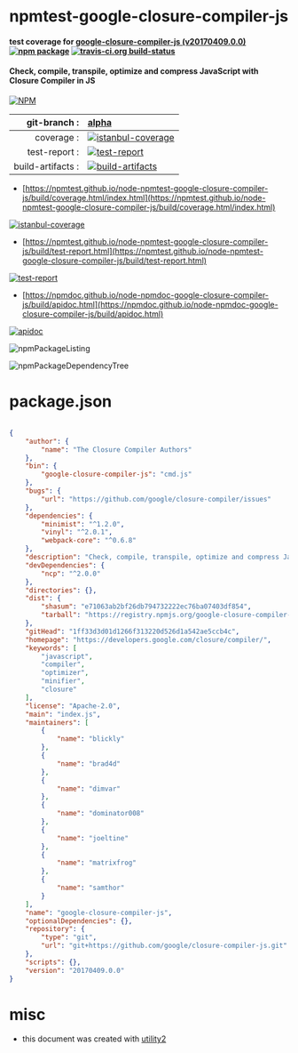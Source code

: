 # npmtest-google-closure-compiler-js

#### test coverage for  [google-closure-compiler-js (v20170409.0.0)](https://developers.google.com/closure/compiler/)  [![npm package](https://img.shields.io/npm/v/npmtest-google-closure-compiler-js.svg?style=flat-square)](https://www.npmjs.org/package/npmtest-google-closure-compiler-js) [![travis-ci.org build-status](https://api.travis-ci.org/npmtest/node-npmtest-google-closure-compiler-js.svg)](https://travis-ci.org/npmtest/node-npmtest-google-closure-compiler-js)

#### Check, compile, transpile, optimize and compress JavaScript with Closure Compiler in JS

[![NPM](https://nodei.co/npm/google-closure-compiler-js.png?downloads=true&downloadRank=true&stars=true)](https://www.npmjs.com/package/google-closure-compiler-js)

| git-branch : | [alpha](https://github.com/npmtest/node-npmtest-google-closure-compiler-js/tree/alpha)|
|--:|:--|
| coverage : | [![istanbul-coverage](https://npmtest.github.io/node-npmtest-google-closure-compiler-js/build/coverage.badge.svg)](https://npmtest.github.io/node-npmtest-google-closure-compiler-js/build/coverage.html/index.html)|
| test-report : | [![test-report](https://npmtest.github.io/node-npmtest-google-closure-compiler-js/build/test-report.badge.svg)](https://npmtest.github.io/node-npmtest-google-closure-compiler-js/build/test-report.html)|
| build-artifacts : | [![build-artifacts](https://npmtest.github.io/node-npmtest-google-closure-compiler-js/glyphicons_144_folder_open.png)](https://github.com/npmtest/node-npmtest-google-closure-compiler-js/tree/gh-pages/build)|

- [https://npmtest.github.io/node-npmtest-google-closure-compiler-js/build/coverage.html/index.html](https://npmtest.github.io/node-npmtest-google-closure-compiler-js/build/coverage.html/index.html)

[![istanbul-coverage](https://npmtest.github.io/node-npmtest-google-closure-compiler-js/build/screenCapture.buildCi.browser.%252Ftmp%252Fbuild%252Fcoverage.lib.html.png)](https://npmtest.github.io/node-npmtest-google-closure-compiler-js/build/coverage.html/index.html)

- [https://npmtest.github.io/node-npmtest-google-closure-compiler-js/build/test-report.html](https://npmtest.github.io/node-npmtest-google-closure-compiler-js/build/test-report.html)

[![test-report](https://npmtest.github.io/node-npmtest-google-closure-compiler-js/build/screenCapture.buildCi.browser.%252Ftmp%252Fbuild%252Ftest-report.html.png)](https://npmtest.github.io/node-npmtest-google-closure-compiler-js/build/test-report.html)

- [https://npmdoc.github.io/node-npmdoc-google-closure-compiler-js/build/apidoc.html](https://npmdoc.github.io/node-npmdoc-google-closure-compiler-js/build/apidoc.html)

[![apidoc](https://npmdoc.github.io/node-npmdoc-google-closure-compiler-js/build/screenCapture.buildCi.browser.%252Ftmp%252Fbuild%252Fapidoc.html.png)](https://npmdoc.github.io/node-npmdoc-google-closure-compiler-js/build/apidoc.html)

![npmPackageListing](https://npmtest.github.io/node-npmtest-google-closure-compiler-js/build/screenCapture.npmPackageListing.svg)

![npmPackageDependencyTree](https://npmtest.github.io/node-npmtest-google-closure-compiler-js/build/screenCapture.npmPackageDependencyTree.svg)



# package.json

```json

{
    "author": {
        "name": "The Closure Compiler Authors"
    },
    "bin": {
        "google-closure-compiler-js": "cmd.js"
    },
    "bugs": {
        "url": "https://github.com/google/closure-compiler/issues"
    },
    "dependencies": {
        "minimist": "^1.2.0",
        "vinyl": "^2.0.1",
        "webpack-core": "^0.6.8"
    },
    "description": "Check, compile, transpile, optimize and compress JavaScript with Closure Compiler in JS",
    "devDependencies": {
        "ncp": "^2.0.0"
    },
    "directories": {},
    "dist": {
        "shasum": "e71063ab2bf26db794732222ec76ba07403df854",
        "tarball": "https://registry.npmjs.org/google-closure-compiler-js/-/google-closure-compiler-js-20170409.0.0.tgz"
    },
    "gitHead": "1ff33d3d01d1266f313220d526d1a542ae5ccb4c",
    "homepage": "https://developers.google.com/closure/compiler/",
    "keywords": [
        "javascript",
        "compiler",
        "optimizer",
        "minifier",
        "closure"
    ],
    "license": "Apache-2.0",
    "main": "index.js",
    "maintainers": [
        {
            "name": "blickly"
        },
        {
            "name": "brad4d"
        },
        {
            "name": "dimvar"
        },
        {
            "name": "dominator008"
        },
        {
            "name": "joeltine"
        },
        {
            "name": "matrixfrog"
        },
        {
            "name": "samthor"
        }
    ],
    "name": "google-closure-compiler-js",
    "optionalDependencies": {},
    "repository": {
        "type": "git",
        "url": "git+https://github.com/google/closure-compiler-js.git"
    },
    "scripts": {},
    "version": "20170409.0.0"
}
```



# misc
- this document was created with [utility2](https://github.com/kaizhu256/node-utility2)
